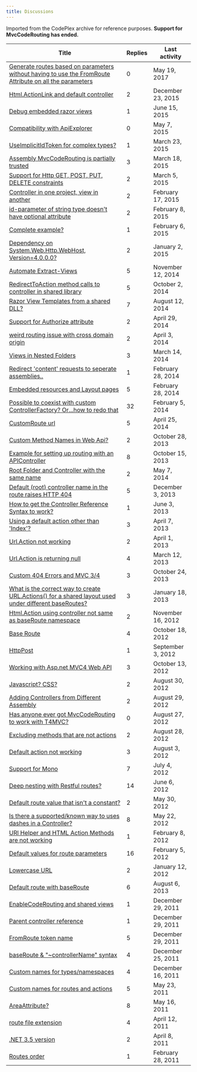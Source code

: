 ```yaml
---
title: Discussions
---
```

<div class="note">
   Imported from the CodePlex archive for reference purposes. <b>Support for MvcCodeRouting has ended.</b></div>
<table>
   <thead>
      <tr>
         <th>Title</th>
         <th>Replies</th>
         <th>Last activity</th>
      </tr>
   </thead>
   <tbody>
      <tr>
         <td><a href="663026.html">Generate routes based on parameters without having to use the FromRoute Attribute
               on all the parameters</a></td>
         <td>0</td>
         <td>
            <time datetime="2017-05-19T14:14:05.95-07:00" title="2017-05-19T14:14:05.95-07:00">May 19, 2017</time>
         </td>
      </tr>
      <tr>
         <td><a href="649190.html">Html.ActionLink and default controller</a></td>
         <td>2</td>
         <td>
            <time datetime="2015-12-23T08:19:36.663-08:00" title="2015-12-23T08:19:36.663-08:00">December 23, 2015</time>
         </td>
      </tr>
      <tr>
         <td><a href="639959.html">Debug embedded razor views</a></td>
         <td>1</td>
         <td>
            <time datetime="2015-06-15T10:48:19.953-07:00" title="2015-06-15T10:48:19.953-07:00">June 15, 2015</time>
         </td>
      </tr>
      <tr>
         <td><a href="637383.html">Compatibility with ApiExplorer</a></td>
         <td>0</td>
         <td>
            <time datetime="2015-05-07T12:52:28.393-07:00" title="2015-05-07T12:52:28.393-07:00">May 7, 2015</time>
         </td>
      </tr>
      <tr>
         <td><a href="604529.html">UseImplicitIdToken for complex types?</a></td>
         <td>1</td>
         <td>
            <time datetime="2015-03-23T07:42:24.897-07:00" title="2015-03-23T07:42:24.897-07:00">March 23, 2015</time>
         </td>
      </tr>
      <tr>
         <td><a href="587949.html">Assembly MvcCodeRouting is partially trusted</a></td>
         <td>3</td>
         <td>
            <time datetime="2015-03-18T21:37:59.477-07:00" title="2015-03-18T21:37:59.477-07:00">March 18, 2015</time>
         </td>
      </tr>
      <tr>
         <td><a href="584612.html">Support for Http GET, POST, PUT, DELETE  constraints</a></td>
         <td>2</td>
         <td>
            <time datetime="2015-03-05T07:36:42.393-08:00" title="2015-03-05T07:36:42.393-08:00">March 5, 2015</time>
         </td>
      </tr>
      <tr>
         <td><a href="581225.html">Controller in one project, view in another</a></td>
         <td>2</td>
         <td>
            <time datetime="2015-02-17T14:04:33.03-08:00" title="2015-02-17T14:04:33.03-08:00">February 17, 2015</time>
         </td>
      </tr>
      <tr>
         <td><a href="579729.html">id-parameter of string type doesn't have optional attribute</a></td>
         <td>2</td>
         <td>
            <time datetime="2015-02-08T02:26:09.427-08:00" title="2015-02-08T02:26:09.427-08:00">February 8, 2015</time>
         </td>
      </tr>
      <tr>
         <td><a href="579682.html">Complete example?</a></td>
         <td>1</td>
         <td>
            <time datetime="2015-02-06T13:23:47.383-08:00" title="2015-02-06T13:23:47.383-08:00">February 6, 2015</time>
         </td>
      </tr>
      <tr>
         <td><a href="576718.html">Dependency on System.Web.Http.WebHost, Version=4.0.0.0?</a></td>
         <td>2</td>
         <td>
            <time datetime="2015-01-02T10:15:56.327-08:00" title="2015-01-02T10:15:56.327-08:00">January 2, 2015</time>
         </td>
      </tr>
      <tr>
         <td><a href="571732.html">Automate Extract-Views</a></td>
         <td>5</td>
         <td>
            <time datetime="2014-11-12T14:50:09.87-08:00" title="2014-11-12T14:50:09.87-08:00">November 12, 2014</time>
         </td>
      </tr>
      <tr>
         <td><a href="568898.html">RedirectToAction method calls to controller in shared library</a></td>
         <td>5</td>
         <td>
            <time datetime="2014-10-02T10:50:16.293-07:00" title="2014-10-02T10:50:16.293-07:00">October 2, 2014</time>
         </td>
      </tr>
      <tr>
         <td><a href="550897.html">Razor View Templates from a shared DLL?</a></td>
         <td>7</td>
         <td>
            <time datetime="2014-08-12T15:46:50.893-07:00" title="2014-08-12T15:46:50.893-07:00">August 12, 2014</time>
         </td>
      </tr>
      <tr>
         <td><a href="543798.html">Support for Authorize attribute</a></td>
         <td>2</td>
         <td>
            <time datetime="2014-04-29T16:29:28.687-07:00" title="2014-04-29T16:29:28.687-07:00">April 29, 2014</time>
         </td>
      </tr>
      <tr>
         <td><a href="541130.html">weird routing issue with cross domain origin</a></td>
         <td>2</td>
         <td>
            <time datetime="2014-04-03T18:45:54.26-07:00" title="2014-04-03T18:45:54.26-07:00">April 3, 2014</time>
         </td>
      </tr>
      <tr>
         <td><a href="538888.html">Views in Nested Folders</a></td>
         <td>3</td>
         <td>
            <time datetime="2014-03-14T07:43:25.76-07:00" title="2014-03-14T07:43:25.76-07:00">March 14, 2014</time>
         </td>
      </tr>
      <tr>
         <td><a href="535905.html">Redirect 'content' requests to seperate assemblies..</a></td>
         <td>1</td>
         <td>
            <time datetime="2014-02-28T07:35:01.63-08:00" title="2014-02-28T07:35:01.63-08:00">February 28, 2014</time>
         </td>
      </tr>
      <tr>
         <td><a href="535755.html">Embedded resources and Layout pages</a></td>
         <td>5</td>
         <td>
            <time datetime="2014-02-28T06:22:15.9-08:00" title="2014-02-28T06:22:15.9-08:00">February 28, 2014</time>
         </td>
      </tr>
      <tr>
         <td><a href="528927.html">Possible to coexist with custom ControllerFactory? Or...how to redo that</a></td>
         <td>32</td>
         <td>
            <time datetime="2014-02-05T18:27:33.597-08:00" title="2014-02-05T18:27:33.597-08:00">February 5, 2014</time>
         </td>
      </tr>
      <tr>
         <td><a href="465080.html">CustomRoute url</a></td>
         <td>5</td>
         <td>
            <time datetime="2014-04-25T12:42:38.833-07:00" title="2014-04-25T12:42:38.833-07:00">April 25, 2014</time>
         </td>
      </tr>
      <tr>
         <td><a href="463940.html">Custom Method Names in Web Api?</a></td>
         <td>2</td>
         <td>
            <time datetime="2013-10-28T11:32:46.25-07:00" title="2013-10-28T11:32:46.25-07:00">October 28, 2013</time>
         </td>
      </tr>
      <tr>
         <td><a href="461577.html">Example for setting up routing with an APIController</a></td>
         <td>8</td>
         <td>
            <time datetime="2013-10-15T10:06:08.303-07:00" title="2013-10-15T10:06:08.303-07:00">October 15, 2013</time>
         </td>
      </tr>
      <tr>
         <td><a href="453399.html">Root Folder and Controller with the same name</a></td>
         <td>2</td>
         <td>
            <time datetime="2014-05-07T02:54:36.98-07:00" title="2014-05-07T02:54:36.98-07:00">May 7, 2014</time>
         </td>
      </tr>
      <tr>
         <td><a href="446682.html">Default (root) controller name in the route raises HTTP 404</a></td>
         <td>5</td>
         <td>
            <time datetime="2013-12-03T06:31:54.143-08:00" title="2013-12-03T06:31:54.143-08:00">December 3, 2013</time>
         </td>
      </tr>
      <tr>
         <td><a href="445857.html">How to get the Controller Reference Syntax to work?</a></td>
         <td>1</td>
         <td>
            <time datetime="2013-06-03T12:06:50.877-07:00" title="2013-06-03T12:06:50.877-07:00">June 3, 2013</time>
         </td>
      </tr>
      <tr>
         <td><a href="438694.html">Using a default action other than 'Index'?</a></td>
         <td>3</td>
         <td>
            <time datetime="2013-04-07T08:34:11.647-07:00" title="2013-04-07T08:34:11.647-07:00">April 7, 2013</time>
         </td>
      </tr>
      <tr>
         <td><a href="438688.html">Url.Action not working</a></td>
         <td>2</td>
         <td>
            <time datetime="2013-04-01T11:15:00.96-07:00" title="2013-04-01T11:15:00.96-07:00">April 1, 2013</time>
         </td>
      </tr>
      <tr>
         <td><a href="436223.html">Url.Action is returning null</a></td>
         <td>4</td>
         <td>
            <time datetime="2013-03-12T07:30:42.123-07:00" title="2013-03-12T07:30:42.123-07:00">March 12, 2013</time>
         </td>
      </tr>
      <tr>
         <td><a href="435481.html">Custom 404 Errors and MVC 3/4</a></td>
         <td>3</td>
         <td>
            <time datetime="2013-10-24T04:46:43.483-07:00" title="2013-10-24T04:46:43.483-07:00">October 24, 2013</time>
         </td>
      </tr>
      <tr>
         <td><a href="430058.html">What is the correct way to create URL.Actions() for a shared layout used under different
               baseRoutes?</a></td>
         <td>3</td>
         <td>
            <time datetime="2013-01-18T12:30:52.363-08:00" title="2013-01-18T12:30:52.363-08:00">January 18, 2013</time>
         </td>
      </tr>
      <tr>
         <td><a href="403432.html">Html.Action using controller not same as baseRoute namespace</a></td>
         <td>2</td>
         <td>
            <time datetime="2012-11-16T14:52:05.61-08:00" title="2012-11-16T14:52:05.61-08:00">November 16, 2012</time>
         </td>
      </tr>
      <tr>
         <td><a href="399987.html">Base Route</a></td>
         <td>4</td>
         <td>
            <time datetime="2012-10-18T21:25:43.297-07:00" title="2012-10-18T21:25:43.297-07:00">October 18, 2012</time>
         </td>
      </tr>
      <tr>
         <td><a href="394156.html">HttpPost</a></td>
         <td>1</td>
         <td>
            <time datetime="2012-09-03T04:38:54.68-07:00" title="2012-09-03T04:38:54.68-07:00">September 3, 2012</time>
         </td>
      </tr>
      <tr>
         <td><a href="394144.html">Working with Asp.net MVC4 Web API</a></td>
         <td>3</td>
         <td>
            <time datetime="2012-10-13T17:44:30.823-07:00" title="2012-10-13T17:44:30.823-07:00">October 13, 2012</time>
         </td>
      </tr>
      <tr>
         <td><a href="393698.html">Javascript? CSS?</a></td>
         <td>2</td>
         <td>
            <time datetime="2012-08-30T11:36:08.2-07:00" title="2012-08-30T11:36:08.2-07:00">August 30, 2012</time>
         </td>
      </tr>
      <tr>
         <td><a href="393391.html">Adding Controllers from Different Assembly</a></td>
         <td>2</td>
         <td>
            <time datetime="2012-08-29T08:18:55.637-07:00" title="2012-08-29T08:18:55.637-07:00">August 29, 2012</time>
         </td>
      </tr>
      <tr>
         <td><a href="393265.html">Has anyone ever got MvcCodeRouting to work with T4MVC?</a></td>
         <td>0</td>
         <td>
            <time datetime="2012-08-27T15:26:17.73-07:00" title="2012-08-27T15:26:17.73-07:00">August 27, 2012</time>
         </td>
      </tr>
      <tr>
         <td><a href="393264.html">Excluding methods that are not actions</a></td>
         <td>2</td>
         <td>
            <time datetime="2012-08-28T06:48:45.623-07:00" title="2012-08-28T06:48:45.623-07:00">August 28, 2012</time>
         </td>
      </tr>
      <tr>
         <td><a href="389947.html">Default action not working</a></td>
         <td>3</td>
         <td>
            <time datetime="2012-08-03T08:43:08.503-07:00" title="2012-08-03T08:43:08.503-07:00">August 3, 2012</time>
         </td>
      </tr>
      <tr>
         <td><a href="361871.html">Support for Mono</a></td>
         <td>7</td>
         <td>
            <time datetime="2012-07-04T09:37:44.11-07:00" title="2012-07-04T09:37:44.11-07:00">July 4, 2012</time>
         </td>
      </tr>
      <tr>
         <td><a href="358489.html">Deep nesting with Restful routes?</a></td>
         <td>14</td>
         <td>
            <time datetime="2012-06-06T20:03:38.28-07:00" title="2012-06-06T20:03:38.28-07:00">June 6, 2012</time>
         </td>
      </tr>
      <tr>
         <td><a href="357751.html">Default route value that isn't a constant?</a></td>
         <td>2</td>
         <td>
            <time datetime="2012-05-30T14:29:39.78-07:00" title="2012-05-30T14:29:39.78-07:00">May 30, 2012</time>
         </td>
      </tr>
      <tr>
         <td><a href="356721.html">Is there a supported/known way to uses dashes in a Controller?</a></td>
         <td>8</td>
         <td>
            <time datetime="2012-05-22T11:26:15.363-07:00" title="2012-05-22T11:26:15.363-07:00">May 22, 2012</time>
         </td>
      </tr>
      <tr>
         <td><a href="298433.html">URl Helper and HTML Action Methods are not working</a></td>
         <td>1</td>
         <td>
            <time datetime="2012-02-08T06:45:33.5-08:00" title="2012-02-08T06:45:33.5-08:00">February 8, 2012</time>
         </td>
      </tr>
      <tr>
         <td><a href="292727.html">Default values for route parameters</a></td>
         <td>16</td>
         <td>
            <time datetime="2012-02-05T12:29:32.623-08:00" title="2012-02-05T12:29:32.623-08:00">February 5, 2012</time>
         </td>
      </tr>
      <tr>
         <td><a href="285990.html">Lowercase URL</a></td>
         <td>2</td>
         <td>
            <time datetime="2012-01-12T14:57:46.423-08:00" title="2012-01-12T14:57:46.423-08:00">January 12, 2012</time>
         </td>
      </tr>
      <tr>
         <td><a href="284567.html">Default route with baseRoute</a></td>
         <td>6</td>
         <td>
            <time datetime="2013-08-06T07:18:50.307-07:00" title="2013-08-06T07:18:50.307-07:00">August 6, 2013</time>
         </td>
      </tr>
      <tr>
         <td><a href="284481.html">EnableCodeRouting and shared views</a></td>
         <td>1</td>
         <td>
            <time datetime="2011-12-29T18:18:23.307-08:00" title="2011-12-29T18:18:23.307-08:00">December 29, 2011</time>
         </td>
      </tr>
      <tr>
         <td><a href="284477.html">Parent controller reference</a></td>
         <td>1</td>
         <td>
            <time datetime="2011-12-29T18:00:43.08-08:00" title="2011-12-29T18:00:43.08-08:00">December 29, 2011</time>
         </td>
      </tr>
      <tr>
         <td><a href="284157.html">FromRoute token name</a></td>
         <td>5</td>
         <td>
            <time datetime="2011-12-29T07:49:31.787-08:00" title="2011-12-29T07:49:31.787-08:00">December 29, 2011</time>
         </td>
      </tr>
      <tr>
         <td><a href="284102.html">baseRoute &amp; "~controllerName" syntax</a></td>
         <td>4</td>
         <td>
            <time datetime="2011-12-25T09:12:32.417-08:00" title="2011-12-25T09:12:32.417-08:00">December 25, 2011</time>
         </td>
      </tr>
      <tr>
         <td><a href="277395.html">Custom names for types/namespaces</a></td>
         <td>4</td>
         <td>
            <time datetime="2011-12-16T00:53:16.133-08:00" title="2011-12-16T00:53:16.133-08:00">December 16, 2011</time>
         </td>
      </tr>
      <tr>
         <td><a href="258358.html">Custom names for routes and actions</a></td>
         <td>5</td>
         <td>
            <time datetime="2011-05-23T20:48:29.767-07:00" title="2011-05-23T20:48:29.767-07:00">May 23, 2011</time>
         </td>
      </tr>
      <tr>
         <td><a href="254115.html">AreaAttribute?</a></td>
         <td>8</td>
         <td>
            <time datetime="2011-05-16T15:54:39.833-07:00" title="2011-05-16T15:54:39.833-07:00">May 16, 2011</time>
         </td>
      </tr>
      <tr>
         <td><a href="253453.html">route file extension</a></td>
         <td>4</td>
         <td>
            <time datetime="2011-04-12T14:51:03.413-07:00" title="2011-04-12T14:51:03.413-07:00">April 12, 2011</time>
         </td>
      </tr>
      <tr>
         <td><a href="252944.html">.NET 3.5 version</a></td>
         <td>2</td>
         <td>
            <time datetime="2011-04-08T06:24:19.493-07:00" title="2011-04-08T06:24:19.493-07:00">April 8, 2011</time>
         </td>
      </tr>
      <tr>
         <td><a href="247627.html">Routes order</a></td>
         <td>1</td>
         <td>
            <time datetime="2011-02-28T07:15:22.42-08:00" title="2011-02-28T07:15:22.42-08:00">February 28, 2011</time>
         </td>
      </tr>
   </tbody>
</table>